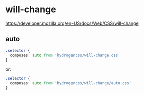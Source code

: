 # will-change

https://developer.mozilla.org/en-US/docs/Web/CSS/will-change

## auto
```css
.selector {
  composes: auto from 'hydrogencss/will-change.css'
}
```

or:
```css
.selector {
  composes: auto from 'hydrogencss/will-change/auto.css'
}
```

